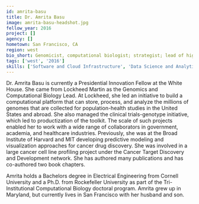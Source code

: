 ```yaml
---
id: amrita-basu
title: Dr. Amrita Basu
image: amrita-basu-headshot.jpg
fellow_year: 2016
project: []
agency: []
hometown: San Francisco, CA
region: west
bio_short: Genomicist, computational biologist; strategist; lead of high-throughput genomics platforms including big data analytics. Ph.D. from Rockefeller University.
tags: ['west', '2016']
skills: ['Software and Cloud Infrastructure', 'Data Science and Analytics']
---
```


Dr. Amrita Basu is currently a Presidential Innovation Fellow at the White House. She came from Lockheed Martin as the Genomics and Computational Biology Lead. At Lockheed, she led an initiative to build a computational platform that can store, process, and analyze the millions of genomes that are collected for population-health studies in the United States and abroad. She also managed the clinical trials-genotype initiative, which led to productization of the toolkit. The scale of such projects enabled her to work with a wide range of collaborators in government, academia, and healthcare industries. Previously, she was at the Broad Institute of Harvard and MIT developing predictive modeling and visualization approaches for cancer drug discovery. She was involved in a large cancer cell line profiling project under the Cancer Target Discovery and Development network. She has authored many publications and has co-authored two book chapters.

Amrita holds a Bachelors degree in Electrical Engineering from Cornell University and a Ph.D. from Rockefeller University as part of the Tri-Institutional Computational Biology doctoral program. Amrita grew up in Maryland, but currently lives in San Francisco with her husband and son.
